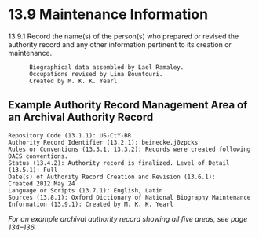 # 13.9 Maintenance Information

13.9.1 Record the name(s) of the person(s) who prepared or revised the authority record and any other information pertinent to its creation or maintenance.
```
      Biographical data assembled by Lael Ramaley.
      Occupations revised by Lina Bountouri.
      Created by M. K. K. Yearl
```

## Example Authority Record Management Area of an Archival Authority Record
```
Repository Code (13.1.1): US-CtY-BR
Authority Record Identifier (13.2.1): beinecke.j0zpcks
Rules or Conventions (13.3.1, 13.3.2): Records were created following DACS conventions.
Status (13.4.2): Authority record is finalized. Level of Detail (13.5.1): Full
Date(s) of Authority Record Creation and Revision (13.6.1):
Created 2012 May 24
Language or Scripts (13.7.1): English, Latin
Sources (13.8.1): Oxford Dictionary of National Biography Maintenance Information (13.9.1): Created by M. K. K. Yearl
```

*For an example archival authority record showing all five areas, see page 134–136.*
